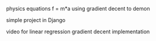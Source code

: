 

physics equations f = m*a using gradient decent to demon

simple project in Django


video for linear regression gradient decent implementation